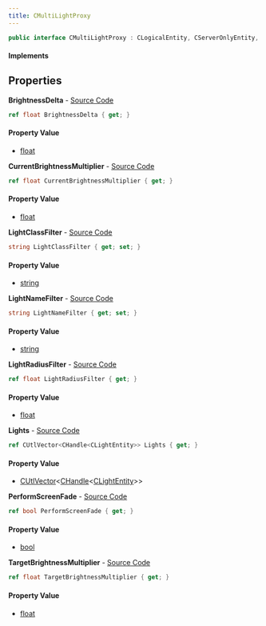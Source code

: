```yaml
---
title: CMultiLightProxy
---
```


```csharp
public interface CMultiLightProxy : CLogicalEntity, CServerOnlyEntity, CBaseEntity, CEntityInstance, ISchemaClass<CEntityInstance>, ISchemaClass<CBaseEntity>, ISchemaClass<CServerOnlyEntity>, ISchemaClass<CLogicalEntity>, ISchemaClass<CMultiLightProxy>, ISchemaField, ISchemaClass, INativeHandle
```

#### Implements

## Properties

**BrightnessDelta** - [Source Code](https://github.com/swiftly-solution/swiftlys2/blob/main/managed/src/SwiftlyS2.Generated/Schemas/Interfaces/CMultiLightProxy.cs#L22)

```csharp
ref float BrightnessDelta { get; }
```

#### Property Value

- [float](https://learn.microsoft.com/dotnet/api/system.single)

**CurrentBrightnessMultiplier** - [Source Code](https://github.com/swiftly-solution/swiftlys2/blob/main/managed/src/SwiftlyS2.Generated/Schemas/Interfaces/CMultiLightProxy.cs#L28)

```csharp
ref float CurrentBrightnessMultiplier { get; }
```

#### Property Value

- [float](https://learn.microsoft.com/dotnet/api/system.single)

**LightClassFilter** - [Source Code](https://github.com/swiftly-solution/swiftlys2/blob/main/managed/src/SwiftlyS2.Generated/Schemas/Interfaces/CMultiLightProxy.cs#L18)

```csharp
string LightClassFilter { get; set; }
```

#### Property Value

- [string](https://learn.microsoft.com/dotnet/api/system.string)

**LightNameFilter** - [Source Code](https://github.com/swiftly-solution/swiftlys2/blob/main/managed/src/SwiftlyS2.Generated/Schemas/Interfaces/CMultiLightProxy.cs#L16)

```csharp
string LightNameFilter { get; set; }
```

#### Property Value

- [string](https://learn.microsoft.com/dotnet/api/system.string)

**LightRadiusFilter** - [Source Code](https://github.com/swiftly-solution/swiftlys2/blob/main/managed/src/SwiftlyS2.Generated/Schemas/Interfaces/CMultiLightProxy.cs#L20)

```csharp
ref float LightRadiusFilter { get; }
```

#### Property Value

- [float](https://learn.microsoft.com/dotnet/api/system.single)

**Lights** - [Source Code](https://github.com/swiftly-solution/swiftlys2/blob/main/managed/src/SwiftlyS2.Generated/Schemas/Interfaces/CMultiLightProxy.cs#L30)

```csharp
ref CUtlVector<CHandle<CLightEntity>> Lights { get; }
```

#### Property Value

- [CUtlVector](/docs/api/shared/natives/cutlvector-1)<[CHandle](/docs/api/shared/natives/chandle-1)<[CLightEntity](/docs/api/shared/schemadefinitions/clightentity)>>

**PerformScreenFade** - [Source Code](https://github.com/swiftly-solution/swiftlys2/blob/main/managed/src/SwiftlyS2.Generated/Schemas/Interfaces/CMultiLightProxy.cs#L24)

```csharp
ref bool PerformScreenFade { get; }
```

#### Property Value

- [bool](https://learn.microsoft.com/dotnet/api/system.boolean)

**TargetBrightnessMultiplier** - [Source Code](https://github.com/swiftly-solution/swiftlys2/blob/main/managed/src/SwiftlyS2.Generated/Schemas/Interfaces/CMultiLightProxy.cs#L26)

```csharp
ref float TargetBrightnessMultiplier { get; }
```

#### Property Value

- [float](https://learn.microsoft.com/dotnet/api/system.single)

